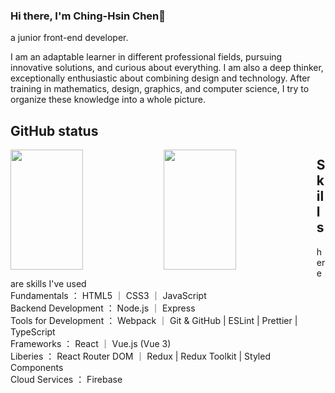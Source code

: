 ### Hi there, I'm Ching-Hsin Chen👋

a junior front-end developer.

I am an adaptable learner in different professional fields, pursuing innovative solutions, and curious about everything. I am also a deep thinker, exceptionally enthusiastic about combining design and technology. After training in mathematics, design, graphics, and computer science, I try to organize these knowledge into a whole picture.

## GitHub status

<img align="left" width="48%" height="192px" src="https://github-readme-stats.vercel.app/api?username=CHINGHSIN1991&show_icons=true&bg_color=#FFF" />
<img align="left" width="48%" height="192px" src="https://github-readme-stats.vercel.app/api/top-langs/?username=CHINGHSIN1991&layout=compact"/>

<!--
https://shields.io/category/build
https://github.com/Ileriayo/markdown-badges
-->

<div width="16px" height="80px">

## Skills

here are skills I've used
<br>
Fundamentals ： HTML5 ｜ CSS3  ｜ JavaScript
<br>
Backend Development ： Node.js ｜ Express
<br>
Tools for Development ： Webpack ｜ Git & GitHub | ESLint | Prettier | TypeScript
<br>
Frameworks ： React ｜ Vue.js (Vue 3)
<br>
Liberies ： React Router DOM ｜ Redux | Redux Toolkit | Styled Components
<br>
Cloud Services ： Firebase
<br>
<!--
Fundamentals


![HTML5](https://img.shields.io/badge/html5-%23E34F26.svg?style=for-the-badge&logo=html5&logoColor=white)
![CSS3](https://img.shields.io/badge/css3-%231572B6.svg?style=for-the-badge&logo=css3&logoColor=white)
![JavaScript](https://img.shields.io/badge/javascript-%23323330.svg?style=for-the-badge&logo=javascript&logoColor=%23F7DF1E)

Frameworks

![React](https://img.shields.io/badge/react-%2320232a.svg?style=for-the-badge&logo=react&logoColor=%2361DAFB)
![Vue.js](https://img.shields.io/badge/vuejs-%2335495e.svg?style=for-the-badge&logo=vuedotjs&logoColor=%234FC08D)

Liberies

![Webpack](https://img.shields.io/badge/webpack-%238DD6F9.svg?style=for-the-badge&logo=webpack&logoColor=black)
![Redux](https://img.shields.io/badge/redux-%23593d88.svg?style=for-the-badge&logo=redux&logoColor=white)
![TypeScript](https://img.shields.io/badge/typescript-%23007ACC.svg?style=for-the-badge&logo=typescript&logoColor=white)
![SASS](https://img.shields.io/badge/SASS-hotpink.svg?style=for-the-badge&logo=SASS&logoColor=white)
![Socket.io](https://img.shields.io/badge/Socket.io-black?style=for-the-badge&logo=socket.io&badgeColor=010101)

Cloud Services

![Firebase](https://img.shields.io/badge/firebase-%23039BE5.svg?style=for-the-badge&logo=firebase)
-->
<!--
https://shields.io/category/build
https://github.com/Ileriayo/markdown-badges
-->

<!--
**CHINGHSIN1991/CHINGHSIN1991** is a ✨ _special_ ✨ repository because its `README.md` (this file) appears on your GitHub profile.

Here are some ideas to get you started:

- 🔭 I’m currently working on ...
- 🌱 I’m currently learning ...
- 👯 I’m looking to collaborate on ...
- 🤔 I’m looking for help with ...
- 💬 Ask me about ...
- 📫 How to reach me: ...
- 😄 Pronouns: ...
- ⚡ Fun fact: ...
-->
